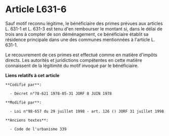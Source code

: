 # Article L631-6

Sauf motif reconnu légitime, le bénéficiaire des primes prévues aux articles L. 631-1 et L. 631-3 est tenu d'en rembourser le
montant si, dans le délai de trois ans à compter de son déménagement, ce bénéficiaire établit sa résidence principale dans
une des communes mentionnées à l'article L. 631-1.

Le recouvrement de ces primes est effectué comme en matière d'impôts directs. Les autorités et juridictions compétentes en
cette matière connaissent de la légitimité du motif invoqué par le bénéficiaire.

**Liens relatifs à cet article**

	**Codifié par**:

	  - Décret n°78-621 1978-05-31 JORF 8 JUIN 1978

	**Modifié par**:

	  - Loi n°98-657 du 29 juillet 1998 - art. 126 () JORF 31 juillet 1998

	**Anciens textes**:

	  - Code de l'urbanisme 339

